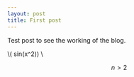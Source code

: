 ```yaml
---
layout: post
title: First post
---
```


Test post to see the working of the blog.

\\( sin(x^2)) \\

$$n > 2$$

